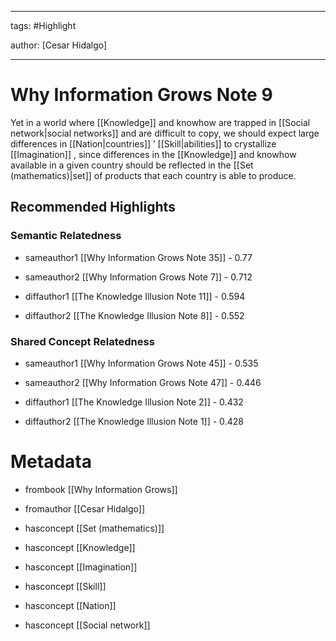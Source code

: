




---

tags: #Highlight

author: [Cesar Hidalgo]

---
# Why Information Grows Note 9




Yet in a world where  [[Knowledge]]  and knowhow are trapped in  [[Social network|social networks]]  and are difficult to copy, we should expect large differences in  [[Nation|countries]] ’  [[Skill|abilities]]  to crystallize  [[Imagination]] , since differences in the  [[Knowledge]]  and knowhow available in a given country should be reflected in the  [[Set (mathematics)|set]]  of products that each country is able to produce.


## Recommended Highlights

### Semantic Relatedness


- sameauthor1 [[Why Information Grows Note 35]] - 0.77

- sameauthor2 [[Why Information Grows Note 7]] - 0.712

- diffauthor1 [[The Knowledge Illusion Note 11]] - 0.594

- diffauthor2 [[The Knowledge Illusion Note 8]] - 0.552
### Shared Concept Relatedness


- sameauthor1 [[Why Information Grows Note 45]] - 0.535

- sameauthor2 [[Why Information Grows Note 47]] - 0.446

- diffauthor1 [[The Knowledge Illusion Note 2]] - 0.432

- diffauthor2 [[The Knowledge Illusion Note 1]] - 0.428
# Metadata


- frombook [[Why Information Grows]]

- fromauthor [[Cesar Hidalgo]]

- hasconcept [[Set (mathematics)]]

- hasconcept [[Knowledge]]

- hasconcept [[Imagination]]

- hasconcept [[Skill]]

- hasconcept [[Nation]]

- hasconcept [[Social network]]